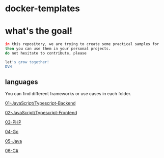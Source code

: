 # docker-templates

# what's the goal!
```sh
in this repository, we are trying to create some practical samples for each language.
then you can use them in your personal projects. 
do not hesitate to contribute, please

let's grow together!
DVH
```






## languages 
You can find different frameworks or use cases in each folder.
<!-- [number-language-framework or environment](link to repo) -->

[01-JavaScript/Typescript-Backend]("./01-JavaScript-Typescript-Backend/README.md")

[02-JavaScript/Typescript-Frontend]("./02-JavaScript-Typescript-Frontend/README.md")

[03-PHP]("./03-PHP/README.md")

[04-Go]("./04-GO/README.md")

[05-Java]("./05-JAVA/README.md")

[06-C#](./06-C%23/README.md)


